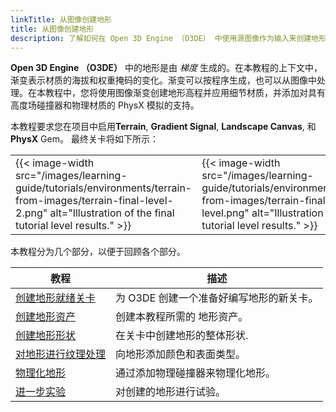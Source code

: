 ```yaml
---
linkTitle: 从图像创建地形
title: 从图像创建地形
description: 了解如何在 Open 3D Engine （O3DE） 中使用源图像作为输入来创建地形。
---
```


**Open 3D Engine （O3DE）** 中的地形是由 *梯度* 生成的。在本教程的上下文中，渐变表示材质的海拔和权重掩码的变化。渐变可以按程序生成，也可以从图像中处理。在本教程中，您将使用图像渐变创建地形高程并应用细节材质，并添加对具有高度场碰撞器和物理材质的 PhysX 模拟的支持。

本教程要求您在项目中启用**Terrain**, **Gradient Signal**, **Landscape Canvas**, 和 **PhysX** Gem。
最终关卡将如下所示：

| | |
| - | - |
| {{< image-width src="/images/learning-guide/tutorials/environments/terrain-from-images/terrain-final-level-2.png" alt="Illustration of the final tutorial level results." >}} | {{< image-width src="/images/learning-guide/tutorials/environments/terrain-from-images/terrain-final-level.png" alt="Illustration of the final tutorial level results." >}} |

本教程分为几个部分，以便于回顾各个部分。

| 教程                                       | 描述                      |
|------------------------------------------|-------------------------|
| [创建地形就绪关卡](create-a-terrain-ready-level) | 为 O3DE 创建一个准备好编写地形的新关卡。 |
| [创建地形资产](create-terrain-assets)          | 创建本教程所需的 地形资产。          |
| [创建地形形状](create-terrain-shape)           | 在关卡中创建地形的整体形状.          |
| [对地形进行纹理处理](texture-terrain)             | 向地形添加颜色和表面类型。           |
| [物理化地形](physicalize-terrain)             | 通过添加物理碰撞器来物理化地形。        |
| [进一步实验](experiment)                      | 对创建的地形进行试验。             |
